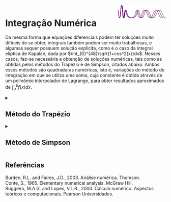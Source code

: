 <img align="right" alt="ilum" height="40" width="150" src="https://github.com/pedrozanineli/pcd.github.io/blob/main/logo1.png">

# Integração Numérica

Da mesma forma que equações diferenciais podem ter soluções muito difíceis de se obter, integrais também podem ser muito trabalhosas, e algumas sequer possuem solução explícita, como é o caso da integral elíptica de Kapalan, dada por $\int_{0}^{48}\sqrt{1+cos^2(x)}dx$. Nesses casos, faz-se necessária a obtenção de soluções numéricas, tais como as obtidas pelos métodos do Trapézio e de Simpson, citados abaixo.
Ambos esses métodos são quadraduras numéricas, isto é, variações do método de integração em que se utiliza uma soma, cuja constante é obtida através de um polinômio interpolador de Lagrange, para obter resultados aproximados de $\int_{a}^{b}f(x)dx$.

<details><summary><h2><b> Método do Trapézio</h2></b></summary>
    
O método de integração numérica do trapézio é uma técnica para aproximar o valor de uma integral definida usando uma abordagem geométrica simples. Ele divide a área sob uma curva em um (no caso do método do trapézio simples) ou mais trapézios trapézios e calcula a soma dessas áreas para obter uma estimativa da integral.

No caso do trapézio simples, a integral é aproximada usando apenas um trapézio, utilizando a seguinte expressão:

$$\int_{a}^{b} f(x) dx ≈ (b - a) * \frac{(f(a) + f(b)}{2}$$

Nessa fórmula, $(b - a)$ é a base do trapézio, e $\frac{(f(a) + f(b)}{2}$ é a média das alturas das extremidades do trapézio. Essa média é multiplicada pela base para obter a área do trapézio e, consequentemente, uma estimativa para a integral.

O método do trapézio composto, por sua vez, é uma extensão do trapézio simples e oferece uma maior precisão. Em vez de usar apenas um trapézio, o intervalo $[a, b]$ é dividido em vários subintervalos menores. Em cada subintervalo, um trapézio é formado e a soma das áreas desses trapézios é calculada para aproximar a integral.

Seja $h$ o tamanho de cada subintervalo, então o método do trapézio composto utiliza a seguinte expressão para estimar a integral:

$$\int_{a}^{b} f(x) dx ≈ \frac{h}{2} * [f(a) + f(a + h) + f(a + 2h) + ... + f(b - h) + f(b)]$$

Nessa fórmula, a  soma de todas essas contribuições resulta em uma estimativa mais precisa da integral.

Em resumo, o método de integração numérica do trapézio (simples e composto) é uma maneira de aproximar o valor de uma integral definida usando trapézios para representar a área sob a curva. O trapézio simples utiliza apenas um trapézio, enquanto o trapézio composto divide o intervalo em vários subintervalos e soma as áreas dos trapézios correspondentes.

Em python, os Métodos do Trapézio Simples e Composto podem ser implementados, respectivamente, pelas funções definidas abaixo, presentes no jupyter notebook [Metodo do Trapézio](https://github.com/benetao/Analise_numerica/blob/main/Integra%C3%A7%C3%A3o%20Num%C3%A9rica/Metodo_do_Trapezio.ipynb) dessa pasta:

```python
def metodo_do_trapezio_simples(f, a, b):
    """
    Argumentos: 
    f= função da qual a aproximação da integral será calculada
    a= limite inferior da integral
    b= limite superior da integral
    
    Retorna:
    
    Aproximação da integral pelo método do trapézio
    """
    h = abs(b - a)
    integral = (f(a) + f(b)) / 2 * h

    return integral
    
 def metodo_do_trapezio_composto(f, a, b, n):
    """
    Argumentos: 
    f= função da qual a aproximação da integral será calculada
    a= limite inferior da integral
    b= limite superior da integral
    n= número de trapézios
    
    Retorna:
    
    Aproximação da integral pelo método do trapézio composto
    """
    h = (b - a) / n
    integral = (f(a) + f(b)) / 2

    for i in range(1, n):
        x = a + i * h
        integral += f(x)

    integral *= h
    return integral
 ```
    
  ### Representação Geométrica
    
  <p align="center"><img heigth= 200 width= 700 src= "https://github.com/benetao/Analise_numerica/assets/106626661/1e4a93f1-8a0b-4553-9a3d-b48c69187d1a">
   
  <p align="center">Figura 1: Solução analítica da integral elíptica de Kapalan ($\int_{0}^{48}\sqrt{1+cos^2(x)}dx$) pelo método de Trapézio Simples .
    
  <p align="center"><img heigth= 200 width= 700 src= "https://github.com/benetao/Analise_numerica/assets/106626661/ca64b589-777a-4b6c-874d-29f2ed71e003">
   
  <p align="center">Figura 2: Solução analítica da integral elíptica de Kapalan ($\int_{0}^{48}\sqrt{1+cos^2(x)}dx$) pelo método de Trapézio Composto .
 
 </details>
 <details><summary><h2><b> Método de Simpson</h2></b></summary>
    
O método de Simpson é muito similar ao do Trapézio, mas, por utilizar o polinômio de Lagrange de ordem 2, não aproxima a função de trapézios, mas sim de curvas.
Para tanto, o método de Simpson simples divide a função não só em dois pontos, como fazia-se no método do Trapézio, mas em três pontos- o chamado terço de Simpson (ponto inicial, ponto final e ponto intermediário). Logo, para Simpson simples (apenas uma curva), temos a seguinte expressão:
  $$\frac{h}{3}[f(x_0) + 4f(x_1) + f(x_2)]$$
Mas, assim como o método do Trapézio também pode ser composto e dividir a função em mais de um trapézio, tembém existe o método de Simpson composto, que divide a função e a aproxima de mais de uma curva, como mostra a Figura 4. A expressão do Método de Simpson Composto é:
$$\int_{a}^{b} f(x) dx \approx \frac{h}{3} \left[ f(x_0) + 4f(x_1) + 2f(x_2) + 4f(x_3) + 2f(x_4) + \ldots + 2f(x_{n-2}) + 4f(x_{n-1}) + f(x_n) \right]$$

        
Em python, os Métodos de Simpson Simples e Composto podem ser implementados, respectivamente, pelas funções definidas abaixo, presentes no jupyter notebook [Metodo de Simpson](https://github.com/benetao/Analise_numerica/blob/main/Integra%C3%A7%C3%A3o%20Num%C3%A9rica/Metodo_de_Simpson.ipynb) dessa pasta:

```python
def metodo_de_simpson_simples(f, a, b):
    h = (b - a) / 2
    x = np.array([a, (a + b) / 2, b])
    y = f(x)

    integral = h/3 * np.sum(y[0] + 4*y[1] + y[2])

    return integral
    
 def metodo_de_simpson_composto(g, a, b, n):
    if n % 2 != 0:
        n += 1  # Garante um número par de partições

    h = (b - a) / n
    x = np.linspace(a, b, n+1)
    y = g(x)

    integral = h/3 * np.sum(y[0:-1:2] + 4*y[1:-1:2] + y[2::2])

    return integral
 ```
    
  ### Representação Geométrica
    
  <p align="center"><img heigth= 200 width= 700 src= "https://github.com/benetao/Analise_numerica/assets/106626661/fef5d83d-f38f-420c-b9eb-ad000bac6bf3">
   
  <p align="center">Figura 3: Solução analítica de uma função pelo método de Simpson Simples.
  <p align="center"><img heigth= 200 width= 700 src= "https://github.com/benetao/Analise_numerica/assets/106626661/c0fc1b1a-7357-4325-9aae-a185c450d166">
   
  <p align="center">Figura 4: Solução analítica de uma função pelo método de Simpson Composto.
 </details>
 
## Referências
Burden, R.L. and Faires, J.D., 2003. Análise numérica. Thomson. <br />
Conte, S., 1965. Elementary numerical analysis. McGraw Hill. <br />
Ruggiero, M.A.G. and Lopes, V.L.R., 2000. Cálculo numérico: Aspectos teóricos e computacionais. Pearson Universidades.

</p>



